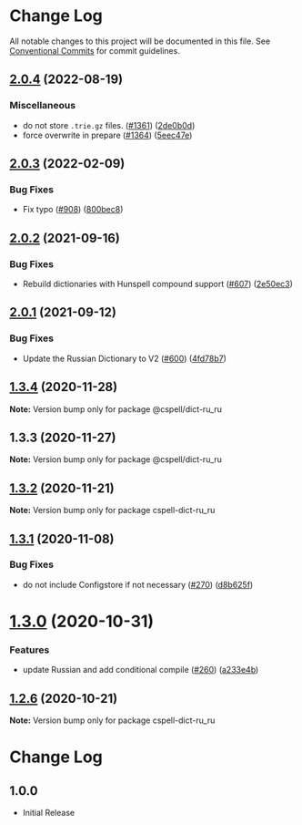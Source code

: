 # Change Log

All notable changes to this project will be documented in this file.
See [Conventional Commits](https://conventionalcommits.org) for commit guidelines.

## [2.0.4](https://github.com/streetsidesoftware/cspell-dicts/compare/@cspell/dict-ru_ru@2.0.3...@cspell/dict-ru_ru@2.0.4) (2022-08-19)


### Miscellaneous

* do not store `.trie.gz` files. ([#1361](https://github.com/streetsidesoftware/cspell-dicts/issues/1361)) ([2de0b0d](https://github.com/streetsidesoftware/cspell-dicts/commit/2de0b0df4b8addfd69e2e6899c05f8b502799b7c))
* force overwrite in prepare ([#1364](https://github.com/streetsidesoftware/cspell-dicts/issues/1364)) ([5eec47e](https://github.com/streetsidesoftware/cspell-dicts/commit/5eec47e223f1dd6370fcbc3c1b6b0361c92bbddf))

## [2.0.3](https://github.com/streetsidesoftware/cspell-dicts/compare/@cspell/dict-ru_ru@2.0.2...@cspell/dict-ru_ru@2.0.3) (2022-02-09)


### Bug Fixes

* Fix typo ([#908](https://github.com/streetsidesoftware/cspell-dicts/issues/908)) ([800bec8](https://github.com/streetsidesoftware/cspell-dicts/commit/800bec814558a84b3294d2fc2b37ec170686ac6a))





## [2.0.2](https://github.com/streetsidesoftware/cspell-dicts/compare/@cspell/dict-ru_ru@2.0.1...@cspell/dict-ru_ru@2.0.2) (2021-09-16)


### Bug Fixes

* Rebuild dictionaries with Hunspell compound support ([#607](https://github.com/streetsidesoftware/cspell-dicts/issues/607)) ([2e50ec3](https://github.com/streetsidesoftware/cspell-dicts/commit/2e50ec30dae89bef42c673265e9854b61598f786))





## [2.0.1](https://github.com/streetsidesoftware/cspell-dicts/compare/@cspell/dict-ru_ru@1.3.4...@cspell/dict-ru_ru@2.0.1) (2021-09-12)


### Bug Fixes

* Update the Russian Dictionary to V2 ([#600](https://github.com/streetsidesoftware/cspell-dicts/issues/600)) ([4fd78b7](https://github.com/streetsidesoftware/cspell-dicts/commit/4fd78b77b91f1f7f4aaad547574df55a789a070e))





## [1.3.4](https://github.com/streetsidesoftware/cspell-dicts/compare/@cspell/dict-ru_ru@1.3.3...@cspell/dict-ru_ru@1.3.4) (2020-11-28)

**Note:** Version bump only for package @cspell/dict-ru_ru





## 1.3.3 (2020-11-27)

**Note:** Version bump only for package @cspell/dict-ru_ru





## [1.3.2](https://github.com/streetsidesoftware/cspell-dicts/compare/cspell-dict-ru_ru@1.3.1...cspell-dict-ru_ru@1.3.2) (2020-11-21)

**Note:** Version bump only for package cspell-dict-ru_ru

## [1.3.1](https://github.com/streetsidesoftware/cspell-dicts/compare/cspell-dict-ru_ru@1.3.0...cspell-dict-ru_ru@1.3.1) (2020-11-08)

### Bug Fixes

- do not include Configstore if not necessary ([#270](https://github.com/streetsidesoftware/cspell-dicts/issues/270)) ([d8b625f](https://github.com/streetsidesoftware/cspell-dicts/commit/d8b625f2f42d5cc6c4a9390216ac1e5037886e44))

# [1.3.0](https://github.com/streetsidesoftware/cspell-dicts/compare/cspell-dict-ru_ru@1.2.6...cspell-dict-ru_ru@1.3.0) (2020-10-31)

### Features

- update Russian and add conditional compile ([#260](https://github.com/streetsidesoftware/cspell-dicts/issues/260)) ([a233e4b](https://github.com/streetsidesoftware/cspell-dicts/commit/a233e4b10e06e4f2dc9a700ef61b6a7e5e589fc7))

## [1.2.6](https://github.com/streetsidesoftware/cspell-dicts/compare/cspell-dict-ru_ru@1.2.5...cspell-dict-ru_ru@1.2.6) (2020-10-21)

**Note:** Version bump only for package cspell-dict-ru_ru

# Change Log

## 1.0.0

- Initial Release
